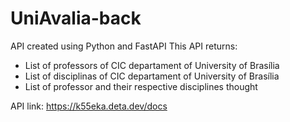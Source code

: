 ﻿# UniAvalia-back
 
 API created using Python and FastAPI
 This API returns: 
 - List of professors of CIC departament of University of Brasília
 - List of disciplinas of CIC departament of University of Brasília
 - List of professor and their respective disciplines thought
 
 API link: https://k55eka.deta.dev/docs
